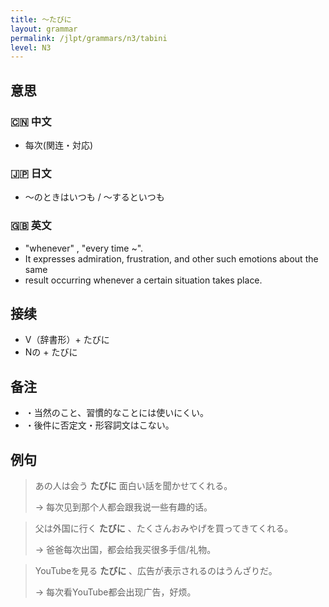 ```yaml
---
title: 〜たびに
layout: grammar
permalink: /jlpt/grammars/n3/tabini
level: N3
---
```


## 意思

### 🇨🇳 中文

- 每次(関连・対応)

### 🇯🇵 日文

- 〜のときはいつも / 〜するといつも

### 🇬🇧 英文

- "whenever" , "every time ~".
- It expresses admiration, frustration, and other such emotions about the same
- result occurring whenever a certain situation takes place.

## 接续

- V（辞書形）+ たびに
- Nの + たびに

## 备注

- ・当然のこと、習慣的なことには使いにくい。
- ・後件に否定文・形容詞文はこない。

## 例句

> あの人は会う **たびに** 面白い話を聞かせてくれる。
>
> → 每次见到那个人都会跟我说一些有趣的话。

> 父は外国に行く **たびに** 、たくさんおみやげを買ってきてくれる。
>
> → 爸爸每次出国，都会给我买很多手信/礼物。

> YouTubeを見る **たびに** 、広告が表示されるのはうんざりだ。
>
> → 每次看YouTube都会出现广告，好烦。

